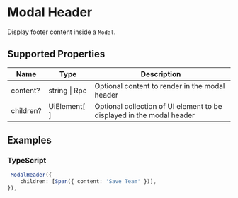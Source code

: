 # Modal Header

Display footer content inside a `Modal`.

## Supported Properties

| Name           | Type            | Description |
| -------------- | --------------  | ----------- |
| content?       |string \| Rpc    |  Optional content to render in the modal header         |
| children?      | UiElement[  ]   |  Optional collection of UI element to be displayed in the modal header           |

## Examples

### TypeScript

```typescript
 ModalHeader({
    children: [Span({ content: 'Save Team' })],
}),
```

